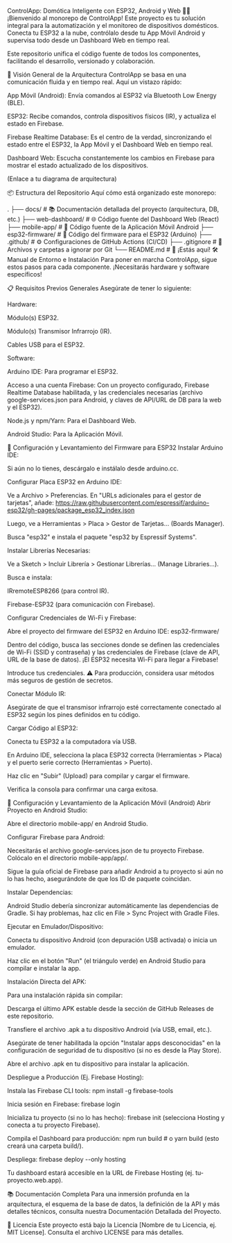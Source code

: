 ControlApp: Domótica Inteligente con ESP32, Android y Web 🏡✨
¡Bienvenido al monorepo de ControlApp! Este proyecto es tu solución integral para la automatización y el monitoreo de dispositivos domésticos. Conecta tu ESP32 a la nube, contrólalo desde tu App Móvil Android y supervisa todo desde un Dashboard Web en tiempo real.

Este repositorio unifica el código fuente de todos los componentes, facilitando el desarrollo, versionado y colaboración.

🚀 Visión General de la Arquitectura
ControlApp se basa en una comunicación fluida y en tiempo real. Aquí un vistazo rápido:

App Móvil (Android): Envía comandos al ESP32 vía Bluetooth Low Energy (BLE).

ESP32: Recibe comandos, controla dispositivos físicos (IR), y actualiza el estado en Firebase.

Firebase Realtime Database: Es el centro de la verdad, sincronizando el estado entre el ESP32, la App Móvil y el Dashboard Web en tiempo real.

Dashboard Web: Escucha constantemente los cambios en Firebase para mostrar el estado actualizado de los dispositivos.

(Enlace a tu diagrama de arquitectura)

📦 Estructura del Repositorio
Aquí cómo está organizado este monorepo:

.
├── docs/                        # 📚 Documentación detallada del proyecto (arquitectura, DB, etc.)
├── web-dashboard/               # 🌐 Código fuente del Dashboard Web (React)
├── mobile-app/                  # 📱 Código fuente de la Aplicación Móvil Android
├── esp32-firmware/              # 🤖 Código del firmware para el ESP32 (Arduino)
├── .github/                     # ⚙️ Configuraciones de GitHub Actions (CI/CD)
├── .gitignore                   # 🚫 Archivos y carpetas a ignorar por Git
└── README.md                    # 📖 ¡Estás aquí!
🛠️ Manual de Entorno e Instalación
Para poner en marcha ControlApp, sigue estos pasos para cada componente. ¡Necesitarás hardware y software específicos!

📋 Requisitos Previos Generales
Asegúrate de tener lo siguiente:

Hardware:

Módulo(s) ESP32.

Módulo(s) Transmisor Infrarrojo (IR).

Cables USB para el ESP32.

Software:

Arduino IDE: Para programar el ESP32.

Acceso a una cuenta Firebase: Con un proyecto configurado, Firebase Realtime Database habilitada, y las credenciales necesarias (archivo google-services.json para Android, y claves de API/URL de DB para la web y el ESP32).

Node.js y npm/Yarn: Para el Dashboard Web.

Android Studio: Para la Aplicación Móvil.

🤖 Configuración y Levantamiento del Firmware para ESP32
Instalar Arduino IDE:

Si aún no lo tienes, descárgalo e instálalo desde arduino.cc.

Configurar Placa ESP32 en Arduino IDE:

Ve a Archivo > Preferencias. En "URLs adicionales para el gestor de tarjetas", añade: https://raw.githubusercontent.com/espressif/arduino-esp32/gh-pages/package_esp32_index.json

Luego, ve a Herramientas > Placa > Gestor de Tarjetas... (Boards Manager).

Busca "esp32" e instala el paquete "esp32 by Espressif Systems".

Instalar Librerías Necesarias:

Ve a Sketch > Incluir Librería > Gestionar Librerías... (Manage Libraries...).

Busca e instala:

IRremoteESP8266 (para control IR).

Firebase-ESP32 (para comunicación con Firebase).

Configurar Credenciales de Wi-Fi y Firebase:

Abre el proyecto del firmware del ESP32 en Arduino IDE: esp32-firmware/

Dentro del código, busca las secciones donde se definen las credenciales de Wi-Fi (SSID y contraseña) y las credenciales de Firebase (clave de API, URL de la base de datos). ¡El ESP32 necesita Wi-Fi para llegar a Firebase!

Introduce tus credenciales. ⚠️ Para producción, considera usar métodos más seguros de gestión de secretos.

Conectar Módulo IR:

Asegúrate de que el transmisor infrarrojo esté correctamente conectado al ESP32 según los pines definidos en tu código.

Cargar Código al ESP32:

Conecta tu ESP32 a la computadora vía USB.

En Arduino IDE, selecciona la placa ESP32 correcta (Herramientas > Placa) y el puerto serie correcto (Herramientas > Puerto).

Haz clic en "Subir" (Upload) para compilar y cargar el firmware.

Verifica la consola para confirmar una carga exitosa.

📱 Configuración y Levantamiento de la Aplicación Móvil (Android)
Abrir Proyecto en Android Studio:

Abre el directorio mobile-app/ en Android Studio.

Configurar Firebase para Android:

Necesitarás el archivo google-services.json de tu proyecto Firebase. Colócalo en el directorio mobile-app/app/.

Sigue la guía oficial de Firebase para añadir Android a tu proyecto si aún no lo has hecho, asegurándote de que los ID de paquete coincidan.

Instalar Dependencias:

Android Studio debería sincronizar automáticamente las dependencias de Gradle. Si hay problemas, haz clic en File > Sync Project with Gradle Files.

Ejecutar en Emulador/Dispositivo:

Conecta tu dispositivo Android (con depuración USB activada) o inicia un emulador.

Haz clic en el botón "Run" (el triángulo verde) en Android Studio para compilar e instalar la app.

Instalación Directa del APK:

Para una instalación rápida sin compilar:

Descarga el último APK estable desde la sección de GitHub Releases de este repositorio.

Transfiere el archivo .apk a tu dispositivo Android (vía USB, email, etc.).

Asegúrate de tener habilitada la opción "Instalar apps desconocidas" en la configuración de seguridad de tu dispositivo (si no es desde la Play Store).

Abre el archivo .apk en tu dispositivo para instalar la aplicación.


Despliegue a Producción (Ej. Firebase Hosting):

Instala las Firebase CLI tools: npm install -g firebase-tools

Inicia sesión en Firebase: firebase login

Inicializa tu proyecto (si no lo has hecho): firebase init (selecciona Hosting y conecta a tu proyecto Firebase).

Compila el Dashboard para producción: npm run build # o yarn build (esto creará una carpeta build/).

Despliega: firebase deploy --only hosting

Tu dashboard estará accesible en la URL de Firebase Hosting (ej. tu-proyecto.web.app).

📚 Documentación Completa
Para una inmersión profunda en la arquitectura, el esquema de la base de datos, la definición de la API y más detalles técnicos, consulta nuestra Documentación Detallada del Proyecto.


📄 Licencia
Este proyecto está bajo la Licencia [Nombre de tu Licencia, ej. MIT License]. Consulta el archivo LICENSE para más detalles.
